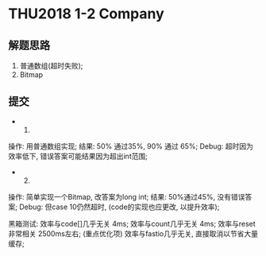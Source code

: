 # THU2018 1-2 Company

## 解题思路
1. 普通数组(超时失败);
2. Bitmap

## 提交
- 1.
操作: 用普通数组实现;
结果: 50% 通过35%, 90% 通过 65%;
Debug: 超时因为效率低下, 错误答案可能结果因为超出int范围;

- 2.
操作: 简单实现一个Bitmap, 改答案为long int;
结果: 50%通过45%, 没有错误答案;
Debug: 但case 10仍然超时, (code的实现也应更改, 以提升效率);

黑箱测试:
效率与code[]几乎无关 4ms;
效率与count几乎无关 4ms;
效率与reset非常相关 2500ms左右;  (重点优化项)
效率与fastio几乎无关, 直接取消以节省大量缓存;

